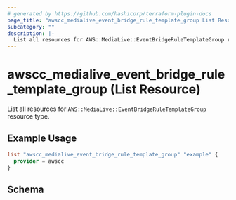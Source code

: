 ```yaml
---
# generated by https://github.com/hashicorp/terraform-plugin-docs
page_title: "awscc_medialive_event_bridge_rule_template_group List Resource - terraform-provider-awscc"
subcategory: ""
description: |-
  List all resources for AWS::MediaLive::EventBridgeRuleTemplateGroup resource type.
---
```


# awscc_medialive_event_bridge_rule_template_group (List Resource)

List all resources for `AWS::MediaLive::EventBridgeRuleTemplateGroup` resource type.

## Example Usage

```terraform
list "awscc_medialive_event_bridge_rule_template_group" "example" {
  provider = awscc
}
```

<!-- schema generated by tfplugindocs -->
## Schema
